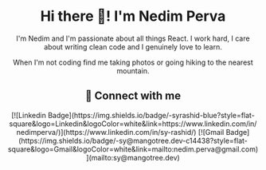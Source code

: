 <h1 align="center">Hi there 👋! I'm Nedim Perva</h1>

<p align="center">
I'm Nedim and I'm passionate about all things React. I work hard, I care about writing clean code and I genuinely love to learn.  
</p>

<p align="center"> 
When I'm not coding find me taking photos or going hiking to the nearest mountain.
</p>

<h2 align="center">🔗 Connect with me</h2>

<div align="center">
[![Linkedin Badge](https://img.shields.io/badge/-syrashid-blue?style=flat-square&logo=Linkedin&logoColor=white&link=https://www.linkedin.com/in/nedimperva/)](https://www.linkedin.com/in/sy-rashid/)
 [![Gmail Badge](https://img.shields.io/badge/-sy@mangotree.dev-c14438?style=flat-square&logo=Gmail&logoColor=white&link=mailto:nedim.perva@gmail.com)](mailto:sy@mangotree.dev)
 </div>
 
